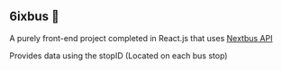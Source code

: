 

## 6ixbus :train:

A purely front-end project completed in React.js that uses  [Nextbus API ](http://www.nextbus.com/xmlFeedDocs/NextBusXMLFeed.pdf)



Provides data using the stopID (Located on each bus stop)
